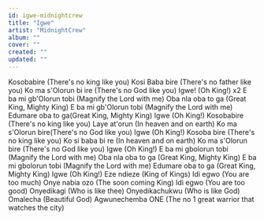 ```yaml
---
id: igwe-midnightcrew
title: "Igwe"
artist: "MidnightCrew"
album: ""
cover: ""
created: ""
updated: ""
---
```


Kosobabire (There's no king like you)
Kosi Baba bire (There's no father like you)
Ko ma s'Olorun bi ire (There's no God like you)
Igwe! (Oh King!) x2
E ba mi gb'Olorun tobi (Magnify the Lord with me)
Oba nla oba to ga (Great King, Mighty King)
E ba mi gb'Olorun tobi (Magnify the Lord with me)
Edumare oba to ga(Great King, Mighty King)
Igwe (Oh King!) Kosobabire (There's no king like you)
Laye at'orun (In heaven and on earth)
Ko ma s'Olorun bire(There's no God like you)
Igwe (Oh King!) Kosoba bire (There's no king like you)
Ko si baba bi re (In heaven and on earth)
Ko ma s'Olorun bire (There's no God like you)
Igwe (Oh King!) E ba mi gbolorun tobi (Magnify the Lord with me)
Oba nla oba to ga (Great King, Mighty King)
E ba mi gbolorun tobi (Magnify the Lord with me)
Edumare oba to ga (Great King, Mighty King)
Igwe (Oh King!) Eze ndieze (King of Kings)
Idi egwo (You are too much)
Onye nabia ozo (The soon coming King)
Idi egwo (You are too good)
Onyedikagi (Who is like thee)
Onyedikachukwu (Who is like God)
Omalecha (Beautiful God)
Agwunechemba ONE (The no 1 great warrior that watches the city)